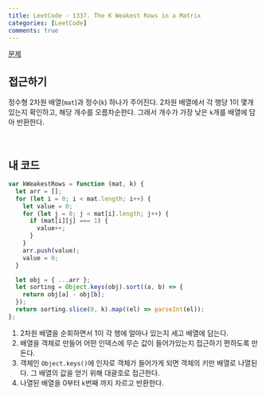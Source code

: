 ```yaml
---
title: LeetCode - 1337. The K Weakest Rows in a Matrix
categories: [LeetCode]
comments: true
---
```


[문제](https://leetcode.com/problems/the-k-weakest-rows-in-a-matrix/)

## 접근하기

정수형 2차원 배열(`mat`)과 정수(`k`) 하나가 주어진다.
2차원 배열에서 각 행당 1이 몇개있는지 확인하고, 해당 개수를 오름차순한다.
그래서 개수가 가장 낮은 `k`개를 배열에 담아 반환한다.

<br>

## 내 코드

```js
var kWeakestRows = function (mat, k) {
  let arr = [];
  for (let i = 0; i < mat.length; i++) {
    let value = 0;
    for (let j = 0; j < mat[i].length; j++) {
      if (mat[i][j] === 1) {
        value++;
      }
    }
    arr.push(value);
    value = 0;
  }

  let obj = { ...arr };
  let sorting = Object.keys(obj).sort((a, b) => {
    return obj[a] - obj[b];
  });
  return sorting.slice(0, k).map((el) => parseInt(el));
};
```

1. 2차원 배열을 순회하면서 1이 각 행에 얼마나 있는지 세고 배열에 담는다.
2. 배열을 객체로 만들어 어떤 인덱스에 무슨 값이 들어가있는지 접근하기 편하도록 만든다.
3. 객체인 `Object.keys()`에 인자로 객체가 들어가게 되면 객체의 키만 배열로 나열된다. 그 배열의 값을 얻기 위해 대괄호로 접근한다.
4. 나열된 배열을 0부터 `k`번째 까지 자르고 반환한다.
